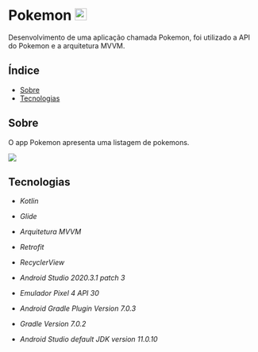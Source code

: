 # Pokemon <img src="https://cdn.emojidex.com/emoji/seal/Pokebola.png" width="24px">
Desenvolvimento de uma aplicação chamada Pokemon, foi utilizado a API do Pokemon e a arquitetura MVVM.

## Índice
* [Sobre](#sobre)
* [Tecnologias](#tecnologias)

## Sobre

O app Pokemon apresenta uma listagem de pokemons.

<img src="https://github.com/pedroabreudev/Desafio_Pokemon/blob/master/pokemon_app.gif">


## Tecnologias
* *Kotlin*
* *Glide*
* *Arquitetura MVVM*
* *Retrofit*
* *RecyclerView*

* *Android Studio 2020.3.1 patch 3*
* *Emulador Pixel 4 API 30*
* *Android Gradle Plugin Version 7.0.3*
* *Gradle Version 7.0.2*
* *Android Studio default JDK version 11.0.10*


